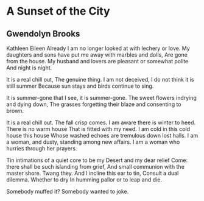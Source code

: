 # A Sunset of the City
## Gwendolyn Brooks
Kathleen Eileen
Already I am no longer looked at with lechery or love.
My daughters and sons have put me away with marbles and dolls,
Are gone from the house.
My husband and lovers are pleasant or somewhat polite
And night is night.

It is a real chill out,
The genuine thing.
I am not deceived, I do not think it is still summer
Because sun stays and birds continue to sing.

It is summer-gone that I see, it is summer-gone.
The sweet flowers indrying and dying down,
The grasses forgetting their blaze and consenting to brown.

It is a real chill out. The fall crisp comes.
I am aware there is winter to heed.
There is no warm house
That is fitted with my need.
I am cold in this cold house this house
Whose washed echoes are tremulous down lost halls.
I am a woman, and dusty, standing among new affairs.
I am a woman who hurries through her prayers.

Tin intimations of a quiet core to be my
Desert and my dear relief
Come: there shall be such islanding from grief,
And small communion with the master shore.
Twang they. And I incline this ear to tin,
Consult a dual dilemma. Whether to dry
In humming pallor or to leap and die.

Somebody muffed it? Somebody wanted to joke.